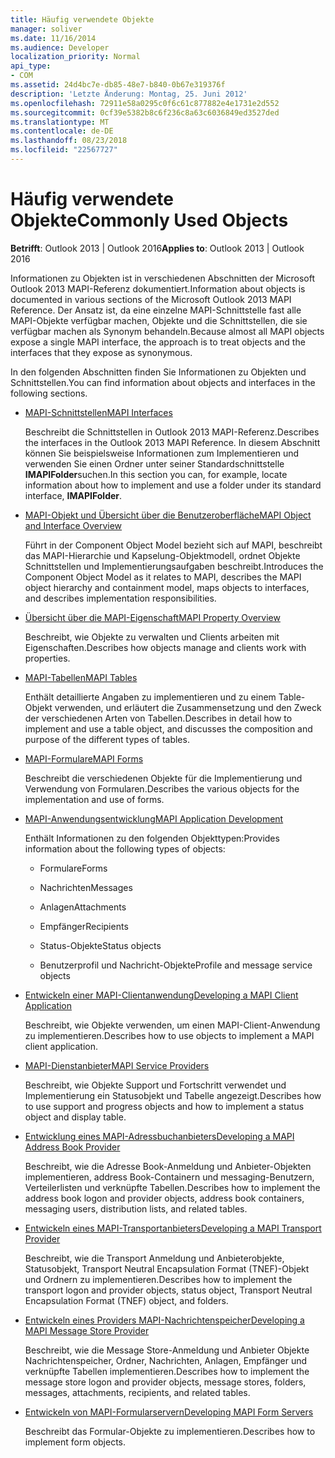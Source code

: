 ```yaml
---
title: Häufig verwendete Objekte
manager: soliver
ms.date: 11/16/2014
ms.audience: Developer
localization_priority: Normal
api_type:
- COM
ms.assetid: 24d4bc7e-db85-48e7-b840-0b67e319376f
description: 'Letzte Änderung: Montag, 25. Juni 2012'
ms.openlocfilehash: 72911e58a0295c0f6c61c877882e4e1731e2d552
ms.sourcegitcommit: 0cf39e5382b8c6f236c8a63c6036849ed3527ded
ms.translationtype: MT
ms.contentlocale: de-DE
ms.lasthandoff: 08/23/2018
ms.locfileid: "22567727"
---
```

# <a name="commonly-used-objects"></a><span data-ttu-id="c4f76-103">Häufig verwendete Objekte</span><span class="sxs-lookup"><span data-stu-id="c4f76-103">Commonly Used Objects</span></span>

  
  
<span data-ttu-id="c4f76-104">**Betrifft**: Outlook 2013 | Outlook 2016</span><span class="sxs-lookup"><span data-stu-id="c4f76-104">**Applies to**: Outlook 2013 | Outlook 2016</span></span> 
  
<span data-ttu-id="c4f76-105">Informationen zu Objekten ist in verschiedenen Abschnitten der Microsoft Outlook 2013 MAPI-Referenz dokumentiert.</span><span class="sxs-lookup"><span data-stu-id="c4f76-105">Information about objects is documented in various sections of the Microsoft Outlook 2013 MAPI Reference.</span></span> <span data-ttu-id="c4f76-106">Der Ansatz ist, da eine einzelne MAPI-Schnittstelle fast alle MAPI-Objekte verfügbar machen, Objekte und die Schnittstellen, die sie verfügbar machen als Synonym behandeln.</span><span class="sxs-lookup"><span data-stu-id="c4f76-106">Because almost all MAPI objects expose a single MAPI interface, the approach is to treat objects and the interfaces that they expose as synonymous.</span></span>
  
<span data-ttu-id="c4f76-107">In den folgenden Abschnitten finden Sie Informationen zu Objekten und Schnittstellen.</span><span class="sxs-lookup"><span data-stu-id="c4f76-107">You can find information about objects and interfaces in the following sections.</span></span>
  
- [<span data-ttu-id="c4f76-108">MAPI-Schnittstellen</span><span class="sxs-lookup"><span data-stu-id="c4f76-108">MAPI Interfaces</span></span>](mapi-interfaces.md)
    
    <span data-ttu-id="c4f76-109">Beschreibt die Schnittstellen in Outlook 2013 MAPI-Referenz.</span><span class="sxs-lookup"><span data-stu-id="c4f76-109">Describes the interfaces in the Outlook 2013 MAPI Reference.</span></span> <span data-ttu-id="c4f76-110">In diesem Abschnitt können Sie beispielsweise Informationen zum Implementieren und verwenden Sie einen Ordner unter seiner Standardschnittstelle **IMAPIFolder**suchen.</span><span class="sxs-lookup"><span data-stu-id="c4f76-110">In this section you can, for example, locate information about how to implement and use a folder under its standard interface, **IMAPIFolder**.</span></span>
    
- [<span data-ttu-id="c4f76-111">MAPI-Objekt und Übersicht über die Benutzeroberfläche</span><span class="sxs-lookup"><span data-stu-id="c4f76-111">MAPI Object and Interface Overview</span></span>](mapi-object-and-interface-overview.md)
    
    <span data-ttu-id="c4f76-112">Führt in der Component Object Model bezieht sich auf MAPI, beschreibt das MAPI-Hierarchie und Kapselung-Objektmodell, ordnet Objekte Schnittstellen und Implementierungsaufgaben beschreibt.</span><span class="sxs-lookup"><span data-stu-id="c4f76-112">Introduces the Component Object Model as it relates to MAPI, describes the MAPI object hierarchy and containment model, maps objects to interfaces, and describes implementation responsibilities.</span></span>
    
- [<span data-ttu-id="c4f76-113">Übersicht über die MAPI-Eigenschaft</span><span class="sxs-lookup"><span data-stu-id="c4f76-113">MAPI Property Overview</span></span>](mapi-property-overview.md)
    
    <span data-ttu-id="c4f76-114">Beschreibt, wie Objekte zu verwalten und Clients arbeiten mit Eigenschaften.</span><span class="sxs-lookup"><span data-stu-id="c4f76-114">Describes how objects manage and clients work with properties.</span></span>
    
- [<span data-ttu-id="c4f76-115">MAPI-Tabellen</span><span class="sxs-lookup"><span data-stu-id="c4f76-115">MAPI Tables</span></span>](mapi-tables.md)
    
    <span data-ttu-id="c4f76-116">Enthält detaillierte Angaben zu implementieren und zu einem Table-Objekt verwenden, und erläutert die Zusammensetzung und den Zweck der verschiedenen Arten von Tabellen.</span><span class="sxs-lookup"><span data-stu-id="c4f76-116">Describes in detail how to implement and use a table object, and discusses the composition and purpose of the different types of tables.</span></span>
    
- [<span data-ttu-id="c4f76-117">MAPI-Formulare</span><span class="sxs-lookup"><span data-stu-id="c4f76-117">MAPI Forms</span></span>](mapi-forms.md)
    
    <span data-ttu-id="c4f76-118">Beschreibt die verschiedenen Objekte für die Implementierung und Verwendung von Formularen.</span><span class="sxs-lookup"><span data-stu-id="c4f76-118">Describes the various objects for the implementation and use of forms.</span></span>
    
- [<span data-ttu-id="c4f76-119">MAPI-Anwendungsentwicklung</span><span class="sxs-lookup"><span data-stu-id="c4f76-119">MAPI Application Development</span></span>](mapi-application-development.md)
    
    <span data-ttu-id="c4f76-120">Enthält Informationen zu den folgenden Objekttypen:</span><span class="sxs-lookup"><span data-stu-id="c4f76-120">Provides information about the following types of objects:</span></span>
    
  - <span data-ttu-id="c4f76-121">Formulare</span><span class="sxs-lookup"><span data-stu-id="c4f76-121">Forms</span></span>
    
  - <span data-ttu-id="c4f76-122">Nachrichten</span><span class="sxs-lookup"><span data-stu-id="c4f76-122">Messages</span></span>
    
  - <span data-ttu-id="c4f76-123">Anlagen</span><span class="sxs-lookup"><span data-stu-id="c4f76-123">Attachments</span></span>
    
  - <span data-ttu-id="c4f76-124">Empfänger</span><span class="sxs-lookup"><span data-stu-id="c4f76-124">Recipients</span></span>
    
  - <span data-ttu-id="c4f76-125">Status-Objekte</span><span class="sxs-lookup"><span data-stu-id="c4f76-125">Status objects</span></span>
    
  - <span data-ttu-id="c4f76-126">Benutzerprofil und Nachricht-Objekte</span><span class="sxs-lookup"><span data-stu-id="c4f76-126">Profile and message service objects</span></span>
    
- [<span data-ttu-id="c4f76-127">Entwickeln einer MAPI-Clientanwendung</span><span class="sxs-lookup"><span data-stu-id="c4f76-127">Developing a MAPI Client Application</span></span>](developing-a-mapi-client-application.md)
    
    <span data-ttu-id="c4f76-128">Beschreibt, wie Objekte verwenden, um einen MAPI-Client-Anwendung zu implementieren.</span><span class="sxs-lookup"><span data-stu-id="c4f76-128">Describes how to use objects to implement a MAPI client application.</span></span>
    
- [<span data-ttu-id="c4f76-129">MAPI-Dienstanbieter</span><span class="sxs-lookup"><span data-stu-id="c4f76-129">MAPI Service Providers</span></span>](mapi-service-providers.md)
    
    <span data-ttu-id="c4f76-130">Beschreibt, wie Objekte Support und Fortschritt verwendet und Implementierung ein Statusobjekt und Tabelle angezeigt.</span><span class="sxs-lookup"><span data-stu-id="c4f76-130">Describes how to use support and progress objects and how to implement a status object and display table.</span></span>
    
- [<span data-ttu-id="c4f76-131">Entwicklung eines MAPI-Adressbuchanbieters</span><span class="sxs-lookup"><span data-stu-id="c4f76-131">Developing a MAPI Address Book Provider</span></span>](developing-a-mapi-address-book-provider.md)
    
    <span data-ttu-id="c4f76-132">Beschreibt, wie die Adresse Book-Anmeldung und Anbieter-Objekten implementieren, address Book-Containern und messaging-Benutzern, Verteilerlisten und verknüpfte Tabellen.</span><span class="sxs-lookup"><span data-stu-id="c4f76-132">Describes how to implement the address book logon and provider objects, address book containers, messaging users, distribution lists, and related tables.</span></span>
    
- [<span data-ttu-id="c4f76-133">Entwickeln eines MAPI-Transportanbieters</span><span class="sxs-lookup"><span data-stu-id="c4f76-133">Developing a MAPI Transport Provider</span></span>](developing-a-mapi-transport-provider.md)
    
    <span data-ttu-id="c4f76-134">Beschreibt, wie die Transport Anmeldung und Anbieterobjekte, Statusobjekt, Transport Neutral Encapsulation Format (TNEF)-Objekt und Ordnern zu implementieren.</span><span class="sxs-lookup"><span data-stu-id="c4f76-134">Describes how to implement the transport logon and provider objects, status object, Transport Neutral Encapsulation Format (TNEF) object, and folders.</span></span>
    
- [<span data-ttu-id="c4f76-135">Entwickeln eines Providers MAPI-Nachrichtenspeicher</span><span class="sxs-lookup"><span data-stu-id="c4f76-135">Developing a MAPI Message Store Provider</span></span>](developing-a-mapi-message-store-provider.md)
    
    <span data-ttu-id="c4f76-136">Beschreibt, wie die Message Store-Anmeldung und Anbieter Objekte Nachrichtenspeicher, Ordner, Nachrichten, Anlagen, Empfänger und verknüpfte Tabellen implementieren.</span><span class="sxs-lookup"><span data-stu-id="c4f76-136">Describes how to implement the message store logon and provider objects, message stores, folders, messages, attachments, recipients, and related tables.</span></span>
    
- [<span data-ttu-id="c4f76-137">Entwickeln von MAPI-Formularservern</span><span class="sxs-lookup"><span data-stu-id="c4f76-137">Developing MAPI Form Servers</span></span>](developing-mapi-form-servers.md)
    
    <span data-ttu-id="c4f76-138">Beschreibt das Formular-Objekte zu implementieren.</span><span class="sxs-lookup"><span data-stu-id="c4f76-138">Describes how to implement form objects.</span></span>
    

